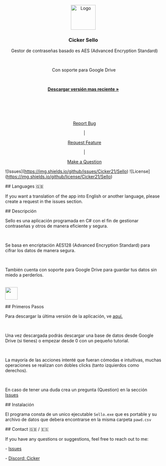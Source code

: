 <br/>

<div align="center">

<img src="logo.ico" alt="Logo" width="80" height="80">

<h3 align="center">Cicker Sello</h3>

<p align="center">

&nbsp; Gestor de contraseñas basado es AES (Advanced Encryption Standard)

<br>

&nbsp;Con soporte para Google Drive

<br/>

<a href="https://github.com/Cicker21/Sello/releases"><strong>Descargar versión mas reciente »</strong></a>

<br/>

<br/>

&nbsp; 

<span>

&nbsp;   <a href="https://github.com/Cicker21/Sello/issues/new?assignees=Cicker21\&labels=bug\&projects=\&template=bug\_report.md">Report Bug</a>

&nbsp;   <span> | </span>

&nbsp;   <a padding="30" href="https://github.com/Cicker21/Sello/issues/new?assignees=Cicker21\&labels=enhancement\&projects=\&template=feature\_request.md">Request Feature</a>

&nbsp;   <span> | </span>

&nbsp;   <a href="https://github.com/Cicker21/Sello/issues/new?assignees=Cicker21\&labels=help+wanted%252C+question\&projects=\&template=question.md">Make a Question</a>

</span>



</p>

</div>



!\[Issues](https://img.shields.io/github/issues/Cicker21/Sello) !\[License](https://img.shields.io/github/license/Cicker21/Sello)





\## Languages 🇬🇧

If you want a translation of the app into English or another language, please create a request in the issues section.



\## Descripción

Sello es una aplicación programada en C# con el fin de gestionar contraseñas y otros de manera eficiente y segura.

<br>

Se basa en encriptación AES128 (Advanced Encryption Standard) para cifrar los datos de manera segura.

<br>

También cuenta con soporte para Google Drive para guardar tus datos sin miedo a perderlos.

<br><img src="https://upload.wikimedia.org/wikipedia/commons/thumb/d/da/Google\_Drive\_logo.png/1200px-Google\_Drive\_logo.png" width="40">



\## Primeros Pasos



Para descargar la última versión de la aplicación, ve <a href="https://github.com/Cicker21/Sello/releases">aquí.</a>

<br>

Una vez descargada podrás descargar una base de datos desde Google Drive (si tienes) o empezar desde 0 con un pequeño tutorial.

<br>

La mayoría de las acciones intenté que fueran cómodas e intuitivas, muchas operaciones se realizan con dobles clicks (tanto izquierdos como derechos).

<br>

En caso de tener una duda crea un pregunta (Question) en la sección <a href="https://github.com/Cicker21/Sello/issues">Issues</a>



\## Instalación



El programa consta de un unico ejecutable ```Sello.exe``` que es portable y su archivo de datos que debera encontrarse en la misma carpeta ```pawd.csv```



\## Contact 🇬🇧 / 🇪🇸



If you have any questions or suggestions, feel free to reach out to me:



\- <a href="https://github.com/Cicker21/Sello/issues">Issues</a>

\- <a href="https://discord.com/">Discord: Cicker</a>



